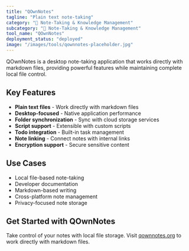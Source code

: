 ```yaml
---
title: "QOwnNotes"
tagline: "Plain text note-taking"
category: "📝 Note-Taking & Knowledge Management"
subcategory: "📝 Note-Taking & Knowledge Management"
tool_name: "QOwnNotes"
deployment_status: "deployed"
image: "/images/tools/qownnotes-placeholder.jpg"
---
```

QOwnNotes is a desktop note-taking application that works directly with markdown files, providing powerful features while maintaining complete local file control.

## Key Features

- **Plain text files** - Work directly with markdown files
- **Desktop-focused** - Native application performance
- **Folder synchronization** - Sync with cloud storage services
- **Script support** - Extensible with custom scripts
- **Todo integration** - Built-in task management
- **Note linking** - Connect notes with internal links
- **Encryption support** - Secure sensitive content

## Use Cases

- Local file-based note-taking
- Developer documentation
- Markdown-based writing
- Cross-platform note management
- Privacy-focused note storage

## Get Started with QOwnNotes

Take control of your notes with local file storage. Visit [qownnotes.org](https://www.qownnotes.org) to work directly with markdown files.